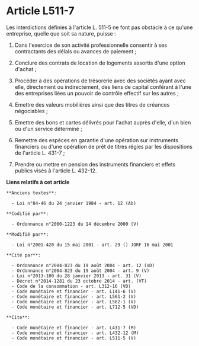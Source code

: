 # Article L511-7

Les interdictions définies à l'article L. 511-5 ne font pas obstacle à ce qu'une entreprise, quelle que soit sa nature,
puisse :

1. Dans l'exercice de son activité professionnelle consentir à ses contractants des délais ou avances de paiement ;

2. Conclure des contrats de location de logements assortis d'une option d'achat ;

3. Procéder à des opérations de trésorerie avec des sociétés ayant avec elle, directement ou indirectement, des liens de
capital conférant à l'une des entreprises liées un pouvoir de contrôle effectif sur les autres ;

4. Emettre des valeurs mobilières ainsi que des titres de créances négociables ;

5. Emettre des bons et cartes délivrés pour l'achat auprès d'elle, d'un bien ou d'un service déterminé ;

6. Remettre des espèces en garantie d'une opération sur instruments financiers ou d'une opération de prêt de titres régies
par les dispositions de l'article L. 431-7 ;

7. Prendre ou mettre en pension des instruments financiers et effets publics visés à l'article L. 432-12.

**Liens relatifs à cet article**

	**Anciens textes**:

	  - Loi n°84-46 du 24 janvier 1984 - art. 12 (Ab)

	**Codifié par**:

	  - Ordonnance n°2000-1223 du 14 décembre 2000 (V)

	**Modifié par**:

	  - Loi n°2001-420 du 15 mai 2001 - art. 29 () JORF 16 mai 2001

	**Cité par**:

	  - Ordonnance n°2004-823 du 19 août 2004 - art. 12 (VD)
	  - Ordonnance n°2004-823 du 19 août 2004 - art. 9 (V)
	  - Loi n°2013-100 du 28 janvier 2013 - art. 31 (V)
	  - Décret n°2014-1281 du 23 octobre 2014 - art. (VT)
	  - Code de la consommation - art. L312-16 (VD)
	  - Code monétaire et financier - art. L141-6 (V)
	  - Code monétaire et financier - art. L561-2 (V)
	  - Code monétaire et financier - art. L562-1 (V)
	  - Code monétaire et financier - art. L712-5 (VD)

	**Cite**:

	  - Code monétaire et financier - art. L431-7 (M)
	  - Code monétaire et financier - art. L432-12 (M)
	  - Code monétaire et financier - art. L511-5 (V)
